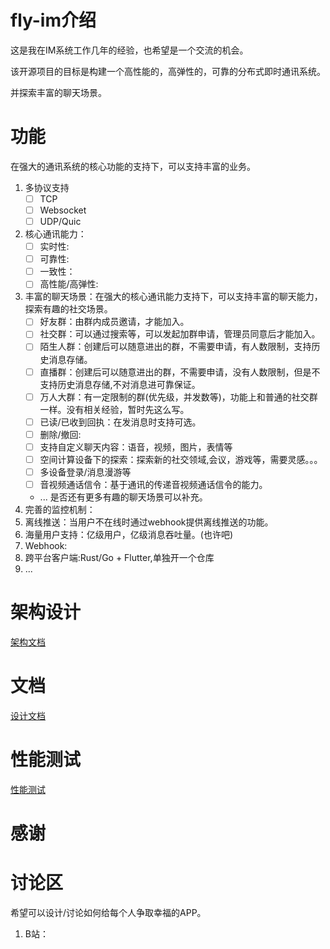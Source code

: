 # fly-im介绍

这是我在IM系统工作几年的经验，也希望是一个交流的机会。

该开源项目的目标是构建一个高性能的，高弹性的，可靠的分布式即时通讯系统。

并探索丰富的聊天场景。

# 功能

在强大的通讯系统的核心功能的支持下，可以支持丰富的业务。

1. 多协议支持
    - [ ] TCP
    - [ ] Websocket
    - [ ] UDP/Quic
2. 核心通讯能力：
    - [ ] 实时性:
    - [ ] 可靠性:
    - [ ] 一致性：
    - [ ] 高性能/高弹性:
3. 丰富的聊天场景：在强大的核心通讯能力支持下，可以支持丰富的聊天能力，探索有趣的社交场景。
    - [ ] 好友群：由群内成员邀请，才能加入。
    - [ ] 社交群：可以通过搜索等，可以发起加群申请，管理员同意后才能加入。
    - [ ] 陌生人群：创建后可以随意进出的群，不需要申请，有人数限制，支持历史消息存储。
    - [ ] 直播群：创建后可以随意进出的群，不需要申请，没有人数限制，但是不支持历史消息存储,不对消息进可靠保证。
    - [ ] 万人大群：有一定限制的群(优先级，并发数等)，功能上和普通的社交群一样。没有相关经验，暂时先这么写。
    - [ ] 已读/已收到回执：在发消息时支持可选。
    - [ ] 删除/撤回:
    - [ ] 支持自定义聊天内容：语音，视频，图片，表情等
    - [ ] 空间计算设备下的探索：探索新的社交领域,会议，游戏等，需要灵感。。。
    - [ ] 多设备登录/消息漫游等
    - [ ] 音视频通话信令：基于通讯的传递音视频通话信令的能力。
    - ... 是否还有更多有趣的聊天场景可以补充。
4. 完善的监控机制：
5. 离线推送：当用户不在线时通过webhook提供离线推送的功能。
6. 海量用户支持：亿级用户，亿级消息吞吐量。(也许吧)
7. Webhook:
8. 跨平台客户端:Rust/Go + Flutter,单独开一个仓库  
9. ...

# 架构设计

[架构文档](doc/架构文档.md)

# 文档

[设计文档](doc/设计文档.md)

# 性能测试

[性能测试](doc/性能测试.md)

# 感谢

# 讨论区
希望可以设计/讨论如何给每个人争取幸福的APP。

1. B站：
